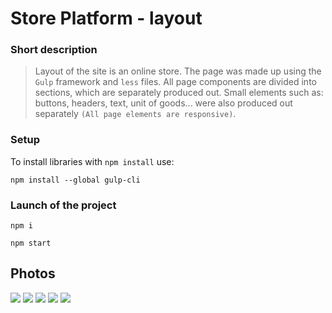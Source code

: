 # Store Platform - layout
### Short description
>Layout of the site is an online store. The page was made up using the `Gulp` framework and `less` files. All page components are divided into sections, which are separately produced out. Small elements such as: buttons, headers, text, unit of goods... were also produced out separately `(All page elements are responsive)`.

### Setup
To install libraries with `npm install` use:
```
npm install --global gulp-cli
```

### Launch of the project
```
npm i

npm start
```
## Photos
<img src="https://github.com/CamyrauBTanke/CamyrauBTanke/blob/main/img/projects/store_platform-1.png">
<img src="https://github.com/CamyrauBTanke/CamyrauBTanke/blob/main/img/projects/store_platform-2.png">
<img src="https://github.com/CamyrauBTanke/CamyrauBTanke/blob/main/img/projects/store_platform-3.png">
<img src="https://github.com/CamyrauBTanke/CamyrauBTanke/blob/main/img/projects/store_platform-4.png">
<img src="https://github.com/CamyrauBTanke/CamyrauBTanke/blob/main/img/projects/store_platform-5.png">
